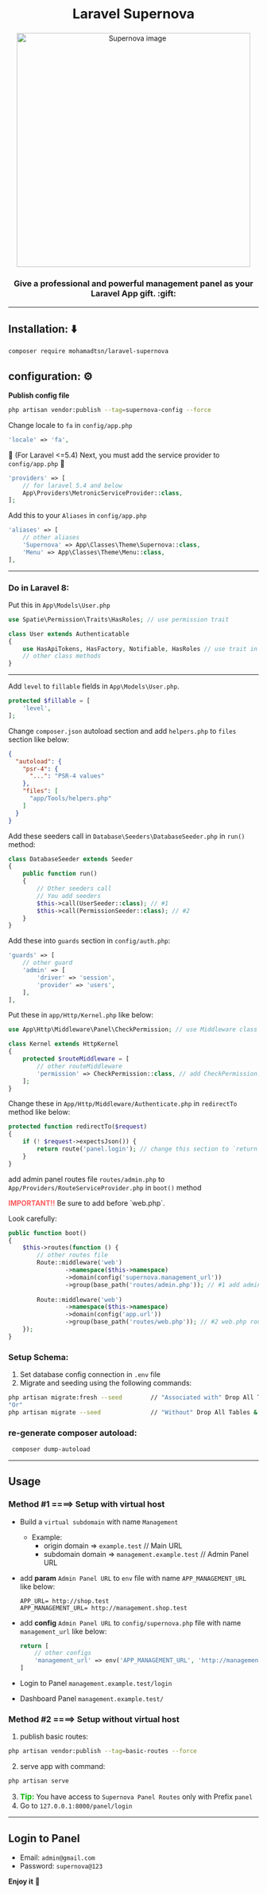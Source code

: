 <h2 align="center" style="font-size: 27px">
    Laravel Supernova
</h2>

<p align="center">
    <img width="470" src="https://i.pinimg.com/originals/bd/6d/5c/bd6d5c4be48278fb961771115057b17a.jpg" alt="Supernova image" />
</p>

<h3 align="center">Give a professional and powerful management panel as your Laravel App gift. :gift:</h3>

-----------------------

## Installation: :arrow_down:
```bash
composer require mohamadtsn/laravel-supernova
```

## configuration: :gear:
__Publish config file__
```bash
php artisan vendor:publish --tag=supernova-config --force
```

Change locale to `fa` in `config/app.php`
```php
'locale' => 'fa',
```

:electric_plug: (For Laravel <=5.4) Next, you must add the service provider to `config/app.php` :electric_plug:
```php
'providers' => [
    // for laravel 5.4 and below
    App\Providers\MetronicServiceProvider::class,
];
```

Add this to your `Aliases` in `config/app.php`

```php
'aliases' => [
    // other aliases
    'Supernova' => App\Classes\Theme\Supernova::class,
    'Menu' => App\Classes\Theme\Menu::class,
],
```
 -----------------
### Do in Laravel 8:
Put this in `App\Models\User.php`
```php
use Spatie\Permission\Traits\HasRoles; // use permission trait

class User extends Authenticatable
{
    use HasApiTokens, HasFactory, Notifiable, HasRoles // use trait in User class;
    // other class methods
}
```
-----------------
Add `level` to `fillable` fields in `App\Models\User.php`.
```php
protected $fillable = [
    'level',
];
```

Change `composer.json` autoload section and add `helpers.php` to `files` section like below:
```json
{
  "autoload": {
    "psr-4": {
      "...": "PSR-4 values"
    },
    "files": [
      "app/Tools/helpers.php"
    ]
  }
}
```


Add these seeders call in `Database\Seeders\DatabaseSeeder.php` in `run()` method:
```php
class DatabaseSeeder extends Seeder
{
    public function run()
    {
        // Other seeders call
        // You add seeders
        $this->call(UserSeeder::class); // #1
        $this->call(PermissionSeeder::class); // #2
    }
}
```

Add these into `guards` section in `config/auth.php`:
```php
'guards' => [
    // other guard
    'admin' => [
        'driver' => 'session',
        'provider' => 'users',
    ],
],
```


Put these in `app/Http/Kernel.php` like below:
```php
use App\Http\Middleware\Panel\CheckPermission; // use Middleware class CheckPermission

class Kernel extends HttpKernel
{
    protected $routeMiddleware = [
        // other routeMiddleware
        'permission' => CheckPermission::class, // add CheckPermission::class on this section
    ];
}
```

Change these in `App/Http/Middleware/Authenticate.php` in `redirectTo` method like below:
```php
protected function redirectTo($request)
{
    if (! $request->expectsJson()) {
        return route('panel.login'); // change this section to `return route('panel.login')`
    }
}
```

add admin panel routes file `routes/admin.php` to `App/Providers/RouteServiceProvider.php` in `boot()` method
<p>
<span style="font-weight: bold;color: #ff5b5d">IMPORTANT!!</span> Be sure to add before `web.php`.
</p>
Look carefully:

```php
public function boot()
{
    $this->routes(function () {
        // other routes file
        Route::middleware('web')
                ->namespace($this->namespace)
                ->domain(config('supernova.management_url'))
                ->group(base_path('routes/admin.php')); // #1 add admin panel routes (admin.php)
        
        Route::middleware('web')
                ->namespace($this->namespace)
                ->domain(config('app.url'))
                ->group(base_path('routes/web.php')); // #2 web.php routes
    });
}
```

### Setup Schema:
1) Set database config connection in `.env` file
2) Migrate and seeding using the following commands:
```bash
php artisan migrate:fresh --seed        // "Associated with" Drop All Tables & Migrate and seeding
"Or"
php artisan migrate --seed              // "Without" Drop All Tables & Migrate and seeding
```

### re-generate composer autoload:
```bash
 composer dump-autoload
```

-----------------
## Usage
### Method #1  ====> Setup with virtual host
- Build a `virtual subdomain` with name `Management`
  - Example:
    - origin domain => `example.test`        // Main URL
    - subdomain domain => `management.example.test`     // Admin Panel URL

- add **param** `Admin Panel URL` to `env` file with name `APP_MANAGEMENT_URL` like below:
  ```env
  APP_URL= http://shop.test
  APP_MANAGEMENT_URL= http://management.shop.test
  ```
- add **config** `Admin Panel URL` to `config/supernova.php` file with name `management_url` like below:
  ```php
  return [
      // other configs
      'management_url' => env('APP_MANAGEMENT_URL', 'http://management.example.test'),
  ]
  ```
- Login to Panel `management.example.test/login`
- Dashboard Panel `management.example.test/`

### Method #2  ====> Setup without virtual host
1) publish basic routes:
  ```bash
  php artisan vendor:publish --tag=basic-routes --force
  ```
2) serve app with command:
```bash
php artisan serve
```
3) <span><span style="font-weight: bold;color: #00b300;font-size: 15px">Tip:</span> You have access to `Supernova Panel Routes` only with Prefix `panel`</span>
4) Go to `127.0.0.1:8000/panel/login`
-----------------
## Login to Panel
* Email: `admin@gmail.com`
* Password: `supernova@123`

**Enjoy it** :wave: